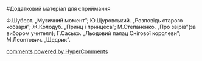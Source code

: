 <div id="hypercomments_widget" class="js-hypercomments-widget invisible"></div>


#Додатковий матеріал для сприймання

Ф.Шуберт. „Музичний момент”; Ю.Щуровський. „Розповідь старого кобзаря”; Ж.Колодуб. „Принц і принцеса”; М.Степаненко. „Про звірів”(за вибором учителя); Г.Сасько. „Льодовий палац Снігової королеви”; М.Леонтович. „Щедрик”.

<div class="js-hypercomments-container">
    <a href="http://hypercomments.com" class="hc-link" title="comments widget">comments powered by HyperComments</a>
</div>